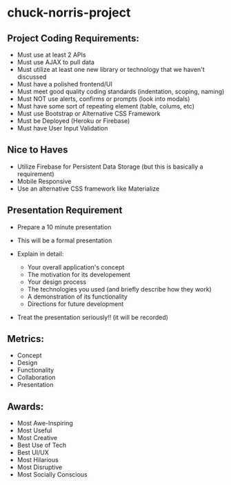 # chuck-norris-project

Project Coding Requirements:
-----------------------------------
* Must use at least 2 APIs
* Must use AJAX to pull data
* Must utilize at least one new library or technology that we haven't discussed
* Must have a polished frontend/UI
* Must meet good quality coding standards (indentation, scoping, naming)
* Must NOT use alerts, confirms or prompts (look into modals)
* Must have some sort of repeating element (table, colums, etc)
* Must use Bootstrap or Alternative CSS Framework
* Must be Deployed (Heroku or Firebase)
* Must have User Input Validation

Nice to Haves
----------------------------------------
* Utilize Firebase for Persistent Data Storage (but this is basically a requirement)
* Mobile Responsive
* Use an alternative CSS framework like Materialize

Presentation Requirement
--------------------------------------------
* Prepare a 10 minute presentation
* This will be a formal presentation
* Explain in detail: 
	- Your overall application's concept
	- The motivation for its developement
	- Your design process
	- The technologies you used (and briefly describe how they work)
	- A demonstration of its functionality
	- Directions for future development

* Treat the presentation seriously!! (it will be recorded)

Metrics:
--------------------------------------------------
* Concept
* Design
* Functionality
* Collaboration
* Presentation

Awards:
---------------------------------------------------
* Most Awe-Inspiring
* Most Useful
* Most Creative
* Best Use of Tech
* Best UI/UX
* Most Hilarious
* Most Disruptive
* Most Socially Conscious
